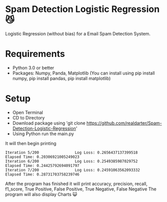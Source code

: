 # Spam Detection Logistic Regression 😼
Logistic Regression (without bias) for a Email Spam Detection System.

# Requirements
- Python 3.0 or better
- Packages: Numpy, Panda, Matplotlib (You can install using pip install numpy, pip install pandas, pip install matplotlib)

# Setup
- Open Terminal
- CD to Directory
- Download package using 'git clone https://github.com/realdarter/Spam-Detection-Logistic-Regression'
- Using Python run the main.py

It will then begin printing
```
Iteration 5/200                Log Loss: 0.2656437137399518             Elapsed Time: 0.20306921005249023
Iteration 6/200                Log Loss: 0.2549385987029752             Elapsed Time: 0.24425792694091797
Iteration 7/200                Log Loss: 0.24591063562093332            Elapsed Time: 0.28731703758239746
```
After the program has finished it will print accuracy, precision, recall, f1_score, True Positive, False Positive, True Negative, False Negative
The program will also display Charts 😺
